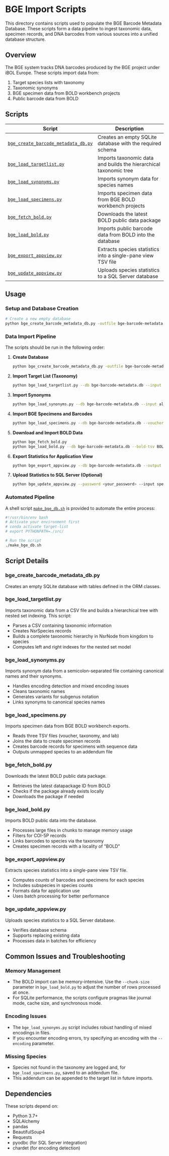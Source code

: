 # BGE Import Scripts

This directory contains scripts used to populate the BGE Barcode Metadata Database. These scripts form a data pipeline to ingest taxonomic data, specimen records, and DNA barcodes from various sources into a unified database structure.

## Overview

The BGE system tracks DNA barcodes produced by the BGE project under iBOL Europe. These scripts import data from:

1. Target species lists with taxonomy
2. Taxonomic synonyms
3. BGE specimen data from BOLD workbench projects
4. Public barcode data from BOLD

## Scripts

| Script | Description |
|--------|-------------|
| [`bge_create_barcode_metadata_db.py`](./bge_create_barcode_metadata_db.py) | Creates an empty SQLite database with the required schema |
| [`bge_load_targetlist.py`](./bge_load_targetlist.py) | Imports taxonomic data and builds the hierarchical taxonomic tree |
| [`bge_load_synonyms.py`](./bge_load_synonyms.py) | Imports synonym data for species names |
| [`bge_load_specimens.py`](./bge_load_specimens.py) | Imports specimen data from BGE BOLD workbench projects |
| [`bge_fetch_bold.py`](./bge_fetch_bold.py) | Downloads the latest BOLD public data package |
| [`bge_load_bold.py`](./bge_load_bold.py) | Imports public barcode data from BOLD into the database |
| [`bge_export_appview.py`](./bge_export_appview.py) | Extracts species statistics into a single-pane view TSV file |
| [`bge_update_appview.py`](./bge_update_appview.py) | Uploads species statistics to a SQL Server database |

## Usage

### Setup and Database Creation

```bash
# Create a new empty database
python bge_create_barcode_metadata_db.py -outfile bge-barcode-metadata.db
```

### Data Import Pipeline

The scripts should be run in the following order:

1. **Create Database**
   ```bash
   python bge_create_barcode_metadata_db.py -outfile bge-barcode-metadata.db
   ```

2. **Import Target List (Taxonomy)**
   ```bash
   python bge_load_targetlist.py --db bge-barcode-metadata.db --input Gap_list_all_updated.csv --delimiter ";"
   ```

3. **Import Synonyms**
   ```bash
   python bge_load_synonyms.py --db bge-barcode-metadata.db --input all_specs_and_syn.csv --delimiter ";"
   ```

4. **Import BGE Specimens and Barcodes**
   ```bash
   python bge_load_specimens.py --db bge-barcode-metadata.db --voucher voucher.tsv --taxonomy taxonomy.tsv --lab lab.tsv --out-file addendum.csv
   ```

5. **Download and Import BOLD Data**
   ```bash
   python bge_fetch_bold.py
   python bge_load_bold.py --db bge-barcode-metadata.db --bold-tsv BOLD_Public.*.tsv
   ```

6. **Export Statistics for Application View**
   ```bash
   python bge_export_appview.py --db bge-barcode-metadata.db --output species_stats.tsv
   ```

7. **Upload Statistics to SQL Server (Optional)**
   ```bash
   python bge_update_appview.py --password <your_password> --input species_stats.tsv
   ```

### Automated Pipeline

A shell script [`make_bge_db.sh`](./make_bge_db.sh) is provided to automate the entire process:

```bash
#!/usr/bin/env bash
# Activate your environment first
# conda activate target-list
# export PYTHONPATH=./src/

# Run the script
./make_bge_db.sh
```

## Script Details

### bge_create_barcode_metadata_db.py
Creates an empty SQLite database with tables defined in the ORM classes.

### bge_load_targetlist.py
Imports taxonomic data from a CSV file and builds a hierarchical tree with nested set indexing. This script:
- Parses a CSV containing taxonomic information
- Creates NsrSpecies records
- Builds a complete taxonomic hierarchy in NsrNode from kingdom to species
- Computes left and right indexes for the nested set model

### bge_load_synonyms.py
Imports synonym data from a semicolon-separated file containing canonical names and their synonyms.
- Handles encoding detection and mixed encoding issues
- Cleans taxonomic names
- Generates variants for subgenus notation
- Links synonyms to canonical species names

### bge_load_specimens.py
Imports specimen data from BGE BOLD workbench exports.
- Reads three TSV files (voucher, taxonomy, and lab)
- Joins the data to create specimen records
- Creates barcode records for specimens with sequence data
- Outputs unmapped species to an addendum file

### bge_fetch_bold.py
Downloads the latest BOLD public data package.
- Retrieves the latest datapackage ID from BOLD
- Checks if the package already exists locally
- Downloads the package if needed

### bge_load_bold.py
Imports BOLD public data into the database.
- Processes large files in chunks to manage memory usage
- Filters for COI-5P records
- Links barcodes to species via the taxonomy
- Creates specimen records with a locality of "BOLD"

### bge_export_appview.py
Extracts species statistics into a single-pane view TSV file.
- Computes counts of barcodes and specimens for each species
- Includes subspecies in species counts
- Formats data for application use
- Uses batch processing for better performance

### bge_update_appview.py
Uploads species statistics to a SQL Server database.
- Verifies database schema
- Supports replacing existing data
- Processes data in batches for efficiency

## Common Issues and Troubleshooting

### Memory Management
- The BOLD import can be memory-intensive. Use the `--chunk-size` parameter in `bge_load_bold.py` to adjust the number of rows processed at once.
- For SQLite performance, the scripts configure pragmas like journal mode, cache size, and synchronous mode.

### Encoding Issues
- The `bge_load_synonyms.py` script includes robust handling of mixed encodings in files.
- If you encounter encoding errors, try specifying an encoding with the `--encoding` parameter.

### Missing Species
- Species not found in the taxonomy are logged and, for `bge_load_specimens.py`, saved to an addendum file.
- This addendum can be appended to the target list in future imports.

## Dependencies

These scripts depend on:
- Python 3.7+
- SQLAlchemy
- pandas
- BeautifulSoup4
- Requests
- pyodbc (for SQL Server integration)
- chardet (for encoding detection)